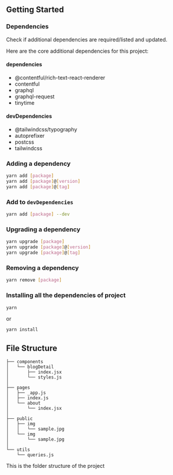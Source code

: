 ## Getting Started

### Dependencies

Check if additional dependencies are required/listed and updated. 

Here are the core additional dependencies for this project:

#### dependencies

- @contentful/rich-text-react-renderer
- contentful
- graphql
- graphql-request
- tinytime

#### devDependencies

- @tailwindcss/typography
- autoprefixer
- postcss
- tailwindcss

### Adding a dependency

```bash
yarn add [package]
yarn add [package]@[version]
yarn add [package]@[tag]
```

### Add to `devDependencies`

```bash
yarn add [package] --dev
```

### Upgrading a dependency

```bash
yarn upgrade [package]
yarn upgrade [package]@[version]
yarn upgrade [package]@[tag]
```

### Removing a dependency
```bash
yarn remove [package]
```

### Installing all the dependencies of project
```bash
yarn
```

or

```bash
yarn install
```

## File Structure

```
├── components
│   └── blogDetail
│       ├── index.jsx
│       └── styles.js
│
├── pages
│   ├── _app.js
│   ├── index.js
│   └── about
│       └── index.jsx
│
├── public
│   ├── img
│   │   └── sample.jpg
│   └── img
│       └── sample.jpg
│
└── utils
    └── queries.js
```

This is the folder structure of the project
